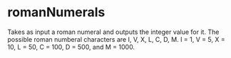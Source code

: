 # romanNumerals
Takes as input a roman numeral and outputs the integer value for it.
The possible roman numberal characters are I, V, X, L, C, D, M.
I = 1, V = 5, X = 10, L = 50, C = 100, D = 500, and M = 1000.
